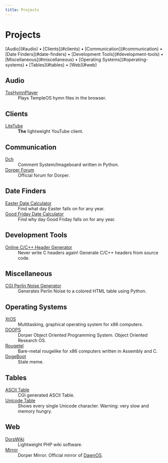 ```yaml
---
title: Projects
---
```

<h1 class="page-title">Projects</h1>
[Audio](#audio) &bull; [Clients](#clients) &bull; [Communication](#communication) &bull; [Date Finders](#date-finders)
&bull; [Development Tools](#development-tools) &bull; [Miscellaneous](#miscellaneous) &bull; [Operating Systems](#operating-systems) &bull; [Tables](#tables) &bull; [Web](#web)

## Audio
<dl>
<dt><a href="toshymnplayer">TosHymnPlayer</a></dt>
<dd>Plays TempleOS hymn files in the browser.</dd>
</dl>

## Clients
<dl>
<dt><a href="litetube">LiteTube</a></dt>
<dd><b>The</b> lightweight YouTube client.</dd>
</dl>

## Communication
<dl>
<dt><a href="dch">Dch</a></dt>
<dd>Comment System/Imageboard written in Python.</dd>
<dt><a href="https://forum.dorper.me">Dorper Forum</a></dt>
<dd>Official forum for Dorper.</dd>
</dl>

## Date Finders
<dl>
<dt><a href="/tools/datefinder/easter">Easter Date Calculator</a></dt>
<dd>Find what day Easter falls on for any year.</dd>
<dt><a href="/tools/datefinder/goodfriday">Good Friday Date Calculator</a></dt>
<dd>Find why day Good Friday falls on for any year.</dd>
</dl>

## Development Tools
<dl>
<dt><a href="https://x.dorper.me/mkheaders.php">Online C/C++ Header Generator</a></dt>
<dd>Never write C headers again! Generate C/C++ headers from source code.</dd>
</dl>

## Miscellaneous
<dl>
<dt><a href="pncgi">CGI Perlin Noise Generator</a></dt>
<dd>Generates Perlin Noise to a colored HTML table using Python.</dd>
</dl>

## Operating Systems
<dl>
<dt><a href="xtos">XtOS</a></dt>
<dd>Multitasking, graphical operating system for x86 computers.</dd>
<dt><a href="doops">DOOPS</a></dt>
<dd>Dorper Object Oriented Programming System. Object Oriented Research OS.</dd>
<dt><a href="rougetel">Rougetel</a></dt>
<dd>Bare-metal rougelike for x86 computers written in Assembly and C.</dd>
<dt><a href="dogeboot">DogeBoot</a></dt>
<dd>Stale meme.</dd>
</dl>

## Tables
<dl>
<dt><a href="https://x.dorper.me/cgi-bin/ascii.py">ASCII Table</a></dt>
<dd>CGI generated ASCII Table.</dd>
<dt><a href="https://x.dorper.me/cgi-bin/utf-table.py">Unicode Table</a></dt>
<dd>Shows every single Unicode character. Warning: very slow and memory hungry.</dd>
</dl>

## Web
<dl>
<dt><a href="dorpwiki">DorpWiki</a></dt>
<dd>Lightweight PHP wiki software.</dd>
<dt><a href="https://mirror.dorper.me">Mirror</a></dt>
<dd>Dorper Mirror. Official mirror of <a href="http://gerigeri.uw.hu/DawnOS/">DawnOS</a>.</dd>
</dl>

